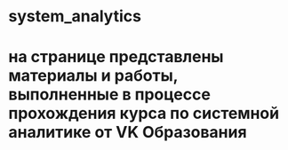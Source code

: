 # system_analytics
# на странице представлены материалы и работы, выполненные в процессе прохождения курса по системной аналитике от VK Образования
